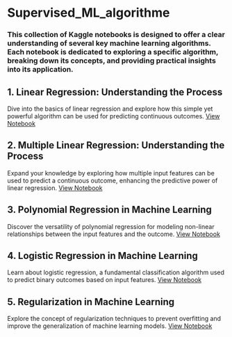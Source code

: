 # Supervised_ML_algorithme


### This collection of Kaggle notebooks is designed to offer a clear understanding of several key machine learning algorithms. Each notebook is dedicated to exploring a specific algorithm, breaking down its concepts, and providing practical insights into its application.

## 1. Linear Regression: Understanding the Process
Dive into the basics of linear regression and explore how this simple yet powerful algorithm can be used for predicting continuous outcomes.
[View Notebook](https://www.kaggle.com/code/hassaneskikri/linear-regression-understanding-the-process)

## 2. Multiple Linear Regression: Understanding the Process
Expand your knowledge by exploring how multiple input features can be used to predict a continuous outcome, enhancing the predictive power of linear regression.
[View Notebook](https://www.kaggle.com/code/hassaneskikri/multiple-linear-reg-understanding-the-process)

## 3. Polynomial Regression in Machine Learning
Discover the versatility of polynomial regression for modeling non-linear relationships between the input features and the outcome.
[View Notebook](https://www.kaggle.com/code/hassaneskikri/polynomial-regression-in-machine-learning)

## 4. Logistic Regression in Machine Learning
Learn about logistic regression, a fundamental classification algorithm used to predict binary outcomes based on input features.
[View Notebook](https://www.kaggle.com/code/hassaneskikri/logistic-regression-in-machine-learning)

## 5. Regularization in Machine Learning
Explore the concept of regularization techniques to prevent overfitting and improve the generalization of machine learning models.
[View Notebook](https://www.kaggle.com/code/hassaneskikri/regularization-in-machine-learning)
